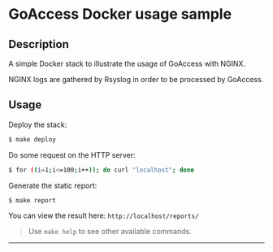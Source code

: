 # GoAccess Docker usage sample

## Description

A simple Docker stack to illustrate the usage of GoAccess with NGINX.

NGINX logs are gathered by Rsyslog in order to be processed by GoAccess.

## Usage

Deploy the stack:

```bash
$ make deploy
```

Do some request on the HTTP server:

```bash
$ for ((i=1;i<=100;i++)); do curl "localhost"; done
```

Generate the static report:

```bash
$ make report
```

You can view the result here: `http://localhost/reports/`


> Use `make help` to see other available commands.

---
